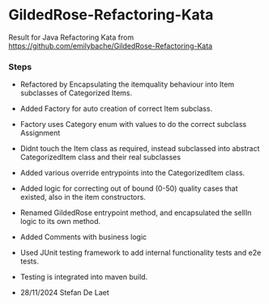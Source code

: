 # GildedRose-Refactoring-Kata
Result for Java Refactoring Kata from https://github.com/emilybache/GildedRose-Refactoring-Kata


### Steps 
* Refactored by Encapsulating the itemquality behaviour into Item subclasses of Categorized Items.
* Added Factory for auto creation of correct Item subclass.
* Factory uses Category enum with values to do the correct subclass Assignment
* Didnt touch the Item class as required, instead subclassed into abstract CategorizedItem class and their real subclasses
* Added various override entrypoints into the CategorizedItem class. 
* Added logic for correcting out of bound (0-50) quality cases that existed, also in the item constructors.
* Renamed GildedRose entrypoint method, and encapsulated the sellIn logic to its own method.     
* Added Comments with business logic
* Used JUnit testing framework to add internal functionality tests and e2e tests.
* Testing is integrated into maven build.

* 28/11/2024 Stefan De Laet